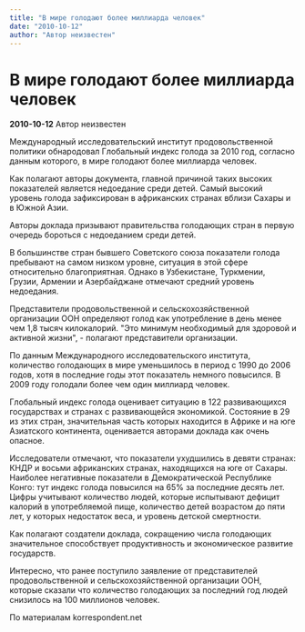 ```yaml
---
title: "В мире голодают более миллиарда человек"
date: "2010-10-12"
author: "Автор неизвестен"
---
```


# В мире голодают более миллиарда человек

**2010-10-12** Автор неизвестен

Международный исследовательский институт продовольственной политики обнародовал Глобальный индекс голода за 2010 год, согласно данным которого, в мире голодают более миллиарда человек.

Как полагают авторы документа, главной причиной таких высоких показателей является недоедание среди детей. Самый высокий уровень голода зафиксирован в африканских странах вблизи Сахары и в Южной Азии.

Авторы доклада призывают правительства голодающих стран в первую очередь бороться с недоеданием среди детей.

В большинстве стран бывшего Советского союза показатели голода пребывают на самом низком уровне, ситуация в этой сфере относительно благоприятная. Однако в Узбекистане, Туркмении, Грузии, Армении и Азербайджане отмечают средний уровень недоедания.

Представители продовольственной и сельскохозяйственной организации ООН определяют голод как употребление в день менее чем 1,8 тысяч килокалорий. "Это минимум необходимый для здоровой и активной жизни", - полагают представители организации.

По данным Международного исследовательского института, количество голодающих в мире уменьшилось в период с 1990 до 2006 годов, хотя в последние годы этот показатель немного повысился. В 2009 году голодали более чем один миллиард человек.

Глобальный индекс голода оценивает ситуацию в 122 развивающихся государствах и странах с развивающейся экономикой. Состояние в 29 из этих стран, значительная часть которых находится в Африке и на юге Азиатского континента, оценивается авторами доклада как очень опасное.

Исследователи отмечают, что показатели ухудшились в девяти странах: КНДР и восьми африканских странах, находящихся на юге от Сахары. Наиболее негативные показатели в Демократической Республике Конго: тут индекс голода повысился на 65% за последние десять лет. Цифры учитывают количество людей, которые испытывают дефицит калорий в употребляемой пище, количество детей возрастом до пяти лет, у которых недостаток веса, и уровень детской смертности.

Как полагают создатели доклада, сокращению числа голодающих значительное способствует продуктивность и экономическое развитие государств.

Интересно, что ранее поступило заявление от представителей продовольственной и сельскохозяйственной организации ООН, которые сказали что количество голодающих за последний год людей снизилось на 100 миллионов человек.

По материалам korrespondent.net